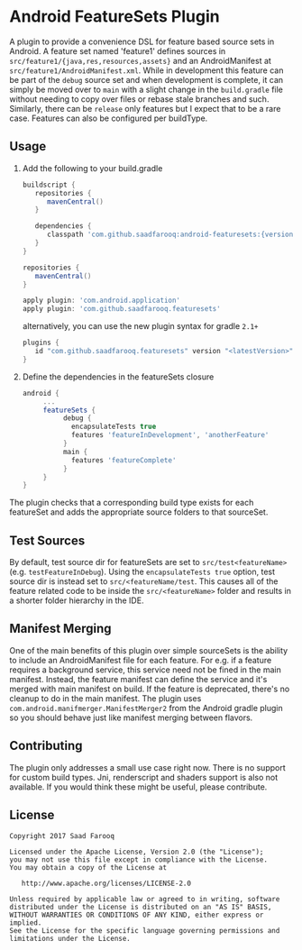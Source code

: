 Android FeatureSets Plugin
==========================

A plugin to provide a convenience DSL for feature based source sets in Android. A feature set named
'feature1' defines sources in `src/feature1/{java,res,resources,assets}` and an AndroidManifest at
`src/feature1/AndroidManifest.xml`.  While in development this feature can be part of the `debug`
source set and when development is complete, it can simply be moved over to `main` with a slight
change in the `build.gradle` file without needing to copy over files or rebase stale branches and such.
Similarly, there can be `release` only features but I expect that to be a rare case.
Features can also be configured per buildType.

Usage
-----
1. Add the following to your build.gradle

   ```groovy
   buildscript {
      repositories {
         mavenCentral()
      }

      dependencies {
         classpath 'com.github.saadfarooq:android-featuresets:{version}'
      }
   }

   repositories {
      mavenCentral()
   }

   apply plugin: 'com.android.application'
   apply plugin: 'com.github.saadfarooq.featuresets'
   ```
   alternatively, you can use the new plugin syntax for gradle `2.1+`
   ```groovy
   plugins {
      id "com.github.saadfarooq.featuresets" version "<latestVersion>"
   }
   ```

2. Define the dependencies in the featureSets closure

   ```groovy
   android {
        ...
        featureSets {
             debug {
               encapsulateTests true
               features 'featureInDevelopment', 'anotherFeature'
             }
             main {
               features 'featureComplete'
             }
        }
   }
   ``` 

The plugin checks that a corresponding build type exists for each
featureSet and adds the appropriate source folders to that sourceSet.

Test Sources
------------
By default, test source dir for featureSets are set to `src/test<featureName>` (e.g. `testFeatureInDebug`).
Using the `encapsulateTests true` option, test source dir is instead set to `src/<featureName/test`.
This causes all of the feature related code to be inside the `src/<featureName>` folder
and results in a shorter folder hierarchy in the IDE.

Manifest Merging
----------------
One of the main benefits of this plugin over simple sourceSets is the ability to
include an AndroidManifest file for each feature. For e.g. if a feature requires
a background service, this service need not be fined in the main manifest. Instead,
the feature manifest can define the service and it's merged with main manifest on build.
If the feature is deprecated, there's no cleanup to do in the main manifest.
The plugin uses `com.android.manifmerger.ManifestMerger2` from the Android gradle plugin
so you should behave just like manifest merging between flavors.

Contributing
------------
The plugin only addresses a small use case right now. There is no support for custom build types. Jni,
renderscript and shaders support is also not available. If you would think these might be useful,
please contribute.

License
-------

    Copyright 2017 Saad Farooq
    
    Licensed under the Apache License, Version 2.0 (the "License");
    you may not use this file except in compliance with the License.
    You may obtain a copy of the License at
    
       http://www.apache.org/licenses/LICENSE-2.0
    
    Unless required by applicable law or agreed to in writing, software
    distributed under the License is distributed on an "AS IS" BASIS,
    WITHOUT WARRANTIES OR CONDITIONS OF ANY KIND, either express or implied.
    See the License for the specific language governing permissions and
    limitations under the License.
